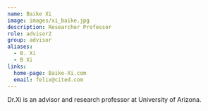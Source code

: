 ```yaml
---
name: Baike Xi
image: images/xi_baike.jpg
description: Researcher Professor
role: advisor2
group: advisor
aliases:
  - B. Xi
  - B Xi
links:
  home-page: Baike-Xi.com
  email: felix@cited.com
---
```


Dr.Xi is an advisor and research professor at University of Arizona.
